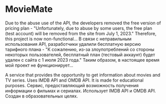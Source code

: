 # MovieMate

Due to the abuse use of the API, the developers removed the free version of pricing plan - "Unfortunately, due to abuse by some users, the free plan (test account) will be removed from the site from July 1, 2023." Therefore, this project is now non-functional...
В связи с неправильным использования API, разработчики удалили бесплатную версию тарифного плана - "К сожалению, из-за злоупотреблений со стороны некоторых пользователей, бесплатный план (тестовый аккаунт) будет удален с сайта с 1 июля 2023 года." Таким образом, в настоящее время мой проект не функционирует...

A service that provides the opportunity to get information about movies and TV series. Uses IMDB API and OMDB API. It is made for educational purposes.
Сервис, предоставляющий возможность получения информации о фильмах и сериалах. Использует IMDB API и OMDB API. Создан в образовательных целях.
